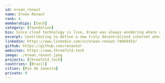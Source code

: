 ```yaml
---
id: erwan_renaut
name: Erwan Renaut
rank: 4
memberships: [tech]
category: [foundation]
bio: Since cloud technology is live, Erwan was always wondering where and how its datas were going to be stored and used. Sovereignty and privacy concerns always made him reluctant in using such services. That's why, after more than a decade working on oil & gas research projects, he was very enthusiastic about joining the Threefold team and contributing to define a new internet paradigm.
excerpt: Contributing to define a new truly decentralized internet where you are not the product.
linkedin: https://www.linkedin.com/in/erwan-renaut-78869433/
github: https://github.com/renauter
websites: https://www.threefold.tech
image: ./erwan_renaut.jpeg
projects: [threefold_tech]
countries: [Brazil]
cities: [Rio de Janeiro]
private: 0
---
```

